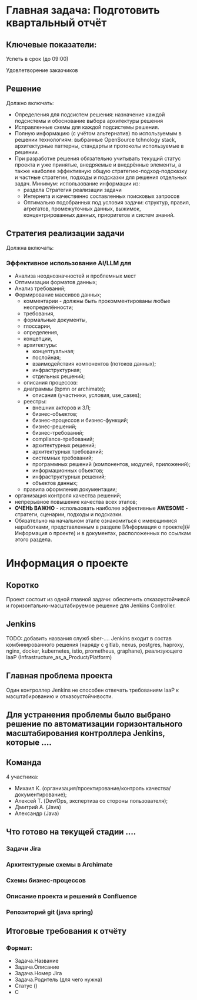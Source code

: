 # Главная задача: Подготовить квартальный отчёт

## Ключевые показатели:

Успеть в срок (до 09:00)

Удовлетворение заказчиков

## Решение

Должно включать:

- Определения для подсистем решения: назначение каждой подсистемы и обоснование выбора архитектуры решения
- Исправленные схемы для каждой подсистемы решения.
- Полную информацию (с учётом альтернатив) по используемым в решении технологиям: выбранные OpenSource tchnology stack, архитектурные паттерны, стандарты и протоколы используемые в решении.
- При разработке решения обязательно учитывать текущий статус проекта и уже принятые, внедряемые и внедрённые элементы, а также наиболее эффективную общую стратегию-подход-подсказку и частные стратегии, подходы и подсказки для решения отдельных задач. Минимум: использование информации из:
    - раздела Стратегия реализации задачи
    - Интернета и качественно составленных поисковых запросов
    - Оптимально подобранных под условия задачи: структур, правил, агрегатов, промежуточных данных, выжимок, концентрированных данных, приоритетов и систем знаний.

## Стратегия реализации задачи

Должна включать:

### Эффективное использование AI/LLM для

- Анализа неоднозначностей и проблемных мест
- Оптимизации форматов данных;
- Анализ требований;
- Формирование массивов данных;
    - комментарии - должны быть прокомментированы любые неопределённости;
    - требования,
    - формальные документы,
    - глоссарии,
    - определения,
    - концепции,
    - архитектуры:
        - концептуальная;
        - послойная;
        - взаимодействия компонентов (потоков данных);
        - инфраструктурная;
        - отдельных решений;
    - описания процессов:
    - диаграммы (bpmn or archimate);
        - описания (участники, условия, use_cases);
    - реестры:
        - внешних акторов и ЗЛ;
        - бизнес-объектов;
        - бизнес-процессов и бизнес-функций;
        - бизнес-решений;
        - бизнес-требований;
        - compliance-требований;
        - архитектурных решений;
        - архитектурных требований;
        - системных требований;
        - программных решений (компонентов, модулей, приложений);
        - информационных объектов;
        - инфраструктурных решений;
        - объектов данных;
    - правила оформления документации;
- организация контроля качества решений;
- непрерывное повышение качества всех этапов;
- **ОЧЕНЬ ВАЖНО** - использовать наиболее эффективные **AWESOME -** стратеги, сценарии, подходы и подсказки.
- Обязательно на начальном этапе ознакомиться с имеющимися наработками, представленным в разделе [Информация о проекте](# Информация о проекте) и в документах, расположенных по ссылкам этого раздела.

# Информация о проекте

## Коротко

Проект состоит из одной главной задачи: обеспечить отказоустойчивой и горизонтально-масштабируемое решение для Jenkins Controller.

## Jenkins

TODO: добавить названия служб sber-.... Jenkins входит в состав комбинированного решения (наряду с gitlab, nexus, postgres, haproxy, nginx, docker, kubernetes, istio, prometheus, graphane), реализующего IaaP (Infrastructure_as_a_Product/Platform)

## Главная проблема проекта

Один контроллер Jenkins не способен отвечать требованиям IaaP к масштабированию и отказоустойчивости.

## Для устранения проблемы было выбрано решение по автоматизации горизонтального масштабирования контроллера Jenkins, которые ....

## Команда

4 участника:

- Михаил К. (организация/проектирование/контроль качества/документирование);
- Алексей Т. (Dev/Ops, экспертиза со стороны пользователя);
- Дмитрий А. (Java)
- Александр (Java)

## Что готово на текущей стадии ....

### Задачи Jira

### Архитектурные схемы в Archimate

### Схемы бизнес-процессов

### Описание проекта и решений в Confluence

### Репозиторий git (java spring)

## Итоговые требования к отчёту

### Формат:

- Задача.Название
- Задача.Описание
- Задача.Номер Jira
- Задача.Родитель (для чего нужна)
- Статус ()
- С